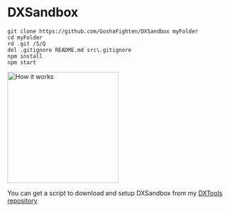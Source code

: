 # DXSandbox
```
git clone https://github.com/GoshaFighten/DXSandbox myFolder
cd myFolder
rd .git /S/Q
del .gitignore README.md src\.gitignore
npm install
npm start
```
[<img src="https://camo.githubusercontent.com/c629b7202fce18320af02c90fa040d39e1314e1a/687474703a2f2f636f6e74656e742e73637265656e636173742e636f6d2f75736572732f476f7368615f4669676874656e2f666f6c646572732f4a696e672f6d656469612f39363339363266332d373863622d343131382d393863312d3334633035326562353031642f323031362d30382d30375f303130302e706e67" alt="How it works" data-canonical-src="http://content.screencast.com/users/Gosha_Fighten/folders/Jing/media/963962f3-78cb-4118-98c1-34c052eb501d/2016-08-07_0100.png" width="250">](http://screencast.com/t/prvEdnujH9)

You can get a script to download and setup DXSandbox from my [DXTools repository](https://github.com/GoshaFighten/DXTools/blob/master/GetDXSandbox.bat)
